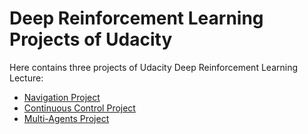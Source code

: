 # Deep Reinforcement Learning Projects of Udacity

Here contains three projects of Udacity Deep Reinforcement Learning Lecture:

- [Navigation Project](p1_navigation/README.md)
- [Continuous Control Project](p2_continuous-control/README.md)
- [Multi-Agents Project](p3_collab-compet/README.md)

